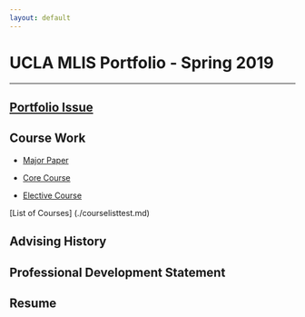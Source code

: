 ```yaml
---
layout: default
---
```


# UCLA MLIS Portfolio - Spring 2019
* * *

## [Portfolio Issue](./IssueStatement.md)

## Course Work

* [Major Paper](./MajorIntro.md)

* [Core Course](./assets/CoreCourse.pdf)
     
* [Elective Course](./Elective.pdf)

[List of Courses] (./courselisttest.md)

## Advising History

## Professional Development Statement

## Resume


